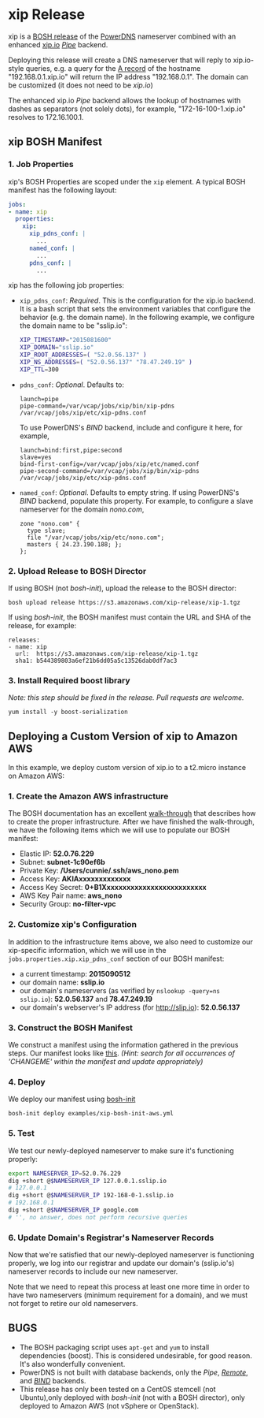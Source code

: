 # xip Release

xip is a [BOSH release](https://bosh.io/docs/create-release.html)
of the [PowerDNS](https://www.powerdns.com/) nameserver combined with an enhanced [xip.io](http://xip.io/) [*Pipe*](https://doc.powerdns.com/md/authoritative/backend-pipe/) backend.

Deploying this release will create a DNS nameserver that will reply to xip.io-style queries, e.g. a query for the [A record](https://support.dnsimple.com/articles/a-record/) of the hostname "192.168.0.1.xip.io" will return the IP address "192.168.0.1". The domain can be customized (it does not need to be *xip.io*)

The enhanced xip.io *Pipe* backend allows the lookup of hostnames with dashes as separators (not solely dots), for example, "172-16-100-1.xip.io" resolves to 172.16.100.1.

## xip BOSH Manifest

### 1. Job Properties

xip's BOSH Properties are
scoped under the `xip` element. A typical BOSH manifest has the following
layout:

```yaml
jobs:
- name: xip
  properties:
    xip:
      xip_pdns_conf: |
        ...
      named_conf: |
        ...
      pdns_conf: |
        ...
```

xip has the following job properties:

* `xip_pdns_conf`: *Required*.  This is the configuration for the xip.io backend. It is a bash script that sets the environment variables that configure the behavior (e.g. the domain name). In the following example, we configure the domain name to be "sslip.io":

  ```bash
  XIP_TIMESTAMP="2015081600"
  XIP_DOMAIN="sslip.io"
  XIP_ROOT_ADDRESSES=( "52.0.56.137" )
  XIP_NS_ADDRESSES=( "52.0.56.137" "78.47.249.19" )
  XIP_TTL=300
  ```

* `pdns_conf`: *Optional*. Defaults to:

  ```
  launch=pipe
  pipe-command=/var/vcap/jobs/xip/bin/xip-pdns /var/vcap/jobs/xip/etc/xip-pdns.conf
  ```

  To use PowerDNS's *BIND* backend, include and configure it here, for example,

  ```
  launch=bind:first,pipe:second
  slave=yes
  bind-first-config=/var/vcap/jobs/xip/etc/named.conf
  pipe-second-command=/var/vcap/jobs/xip/bin/xip-pdns /var/vcap/jobs/xip/etc/xip-pdns.conf
  ```

* `named_conf`: *Optional*. Defaults to empty string. If using PowerDNS's *BIND* backend, populate this property. For example, to configure a slave nameserver for the domain *nono.com*,

  ```
  zone "nono.com" {
    type slave;
    file "/var/vcap/jobs/xip/etc/nono.com";
    masters { 24.23.190.188; };
  };
  ```

### 2. Upload Release to BOSH Director

If using BOSH (not *bosh-init*), upload the release to the BOSH director:

```
bosh upload release https://s3.amazonaws.com/xip-release/xip-1.tgz
```

If using *bosh-init*, the BOSH manifest must contain the URL and SHA of the release, for example:

```
releases:
- name: xip
  url:  https://s3.amazonaws.com/xip-release/xip-1.tgz
  sha1: b544389803a6ef21b6dd05a5c13526dab0df7ac3
```

### 3. Install Required boost library

*Note: this step should be fixed in the release. Pull requests are welcome.*

```
yum install -y boost-serialization
```

## <a name="deploy"></a>Deploying a Custom Version of xip to Amazon AWS

In this example, we deploy custom version of xip.io to a t2.micro instance on Amazon AWS:

### 1. Create the Amazon AWS infrastructure

The BOSH documentation has an excellent [walk-through](http://bosh.io/docs/init-aws.html#prepare-aws) that describes how to create the proper infrastructure. After we have finished the walk-through, we have the following items which we will use to populate our BOSH manifest:

* Elastic IP: **52.0.76.229**
* Subnet: **subnet-1c90ef6b**
* Private Key: **/Users/cunnie/.ssh/aws_nono.pem**
* Access Key: **AKIAxxxxxxxxxxxxx**
* Access Key Secret: **0+B1Xxxxxxxxxxxxxxxxxxxxxxxxxx**
* AWS Key Pair name: **aws_nono**
* Security Group: **no-filter-vpc**

### 2. Customize xip's Configuration

In addition to the infrastructure items above, we also need to customize our xip-specific information, which we will use in the `jobs.properties.xip.xip_pdns_conf` section of our BOSH manifest:

* a current timestamp: **2015090512**
* our domain name: **sslip.io**
* our domain's nameservers (as verified by `nslookup -query=ns sslip.io`): **52.0.56.137** and **78.47.249.19**
* our domain's webserver's IP address (for http://slip.io): **52.0.56.137**

### 3. Construct the BOSH Manifest

We construct a manifest using the information gathered in the previous steps. Our manifest looks like [this](https://github.com/cloudfoundry-community/xip-release/blob/master/examples/xip-bosh-init-aws.yml). *(Hint: search for all occurrences of 'CHANGEME' within the manifest and update appropriately)*

### 4. Deploy

We deploy our manifest using [bosh-init](https://github.com/cloudfoundry/bosh-init)

```
bosh-init deploy examples/xip-bosh-init-aws.yml
```

### 5. Test

We test our newly-deployed nameserver to make sure it's functioning properly:

```bash
export NAMESERVER_IP=52.0.76.229
dig +short @$NAMESERVER_IP 127.0.0.1.sslip.io
# 127.0.0.1
dig +short @$NAMESERVER_IP 192-168-0-1.sslip.io
# 192.168.0.1
dig +short @$NAMESERVER_IP google.com
# '', no answer, does not perform recursive queries
```

### 6. Update Domain's Registrar's Nameserver Records

Now that we're satisfied that our newly-deployed nameserver is functioning properly, we log into our registrar and update our domain's (sslip.io's) nameserver records to include our new nameserver.

Note that we need to repeat this process at least one more time in order to have two nameservers (minimum requirement for a domain), and we must not forget to retire our old nameservers.

## BUGS

* The BOSH packaging script uses `apt-get` and `yum` to install dependencies (boost). This is considered undesirable, for good reason. It's also wonderfully convenient.
* PowerDNS is not built with database backends, only the *Pipe*, [*Remote*](https://doc.powerdns.com/md/authoritative/backend-remote/), and [*BIND*](https://doc.powerdns.com/md/authoritative/backend-bind/)  backends.
* This release has only been tested on a CentOS stemcell (not Ubuntu),only deployed with *bosh-init* (not with a BOSH director), only deployed to Amazon AWS (not vSphere or OpenStack).
